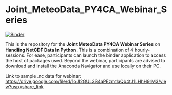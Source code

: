 # Joint_MeteoData_PY4CA_Webinar_Series

[![Binder](https://mybinder.org/badge_logo.svg)](https://mybinder.org/v2/gh/jeffjay88/Joint_MeteoData_PY4CA_Webinar_Series/master?labpath=Day-1.ipynb)


This is the repository for the <b>Joint MeteoData PY4CA Webinar Series</b> on <b>Handling NetCDF Data In Python</b>. This is a combination of 4 hourly-sessions.
For ease, participants can launch the binder application to access the host of packages used. Beyond the webinar, participants are advised to download and install 
the Anaconda Navigator and use locally on their PC. 


Link to sample .nc data for webinar: https://drive.google.com/file/d/1oJI2GUL3S4aPEzmtlaQb4tJ1LHhH9rM3/view?usp=share_link 
